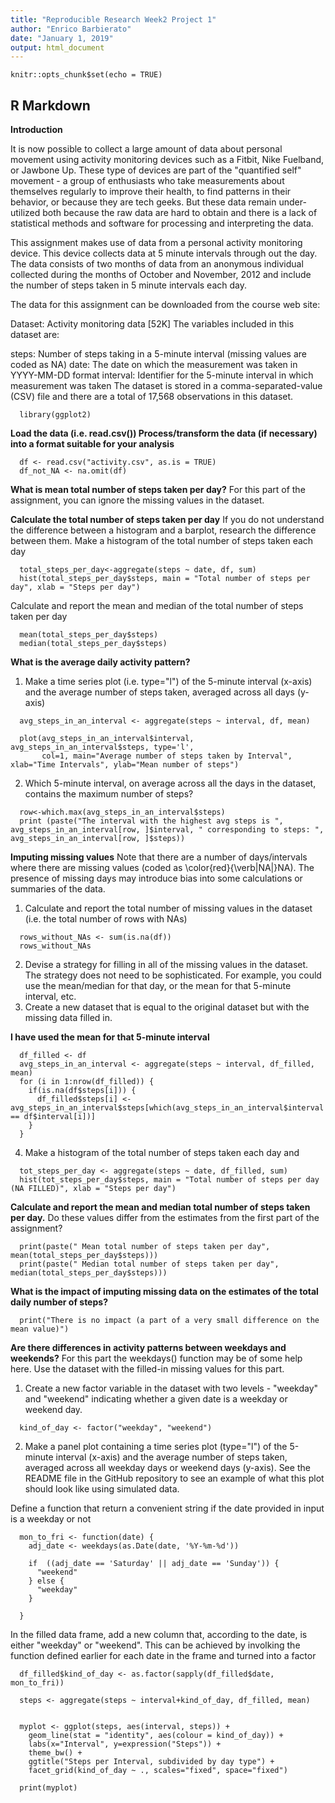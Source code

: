 ```yaml
---
title: "Reproducible Research Week2 Project 1"
author: "Enrico Barbierato"
date: "January 1, 2019"
output: html_document
---
```


```{r setup, include=FALSE}
knitr::opts_chunk$set(echo = TRUE)
```

## R Markdown

__Introduction__

It is now possible to collect a large amount of data about personal movement using activity monitoring devices such as a Fitbit, Nike Fuelband, or Jawbone Up. These type of devices are part of the "quantified self" movement - a group of enthusiasts who take measurements about themselves regularly to improve their health, to find patterns in their behavior, or because they are tech geeks. But these data remain under-utilized both because the raw data are hard to obtain and there is a lack of statistical methods and software for processing and interpreting the data.

This assignment makes use of data from a personal activity monitoring device. This device collects data at 5 minute intervals through out the day. The data consists of two months of data from an anonymous individual collected during the months of October and November, 2012 and include the number of steps taken in 5 minute intervals each day.

The data for this assignment can be downloaded from the course web site:

Dataset: Activity monitoring data [52K]
The variables included in this dataset are:

steps: Number of steps taking in a 5-minute interval (missing values are coded as NA)
date: The date on which the measurement was taken in YYYY-MM-DD format
interval: Identifier for the 5-minute interval in which measurement was taken
The dataset is stored in a comma-separated-value (CSV) file and there are a total of 17,568 observations in this dataset.

```{r}
  library(ggplot2)
```
__Load the data (i.e. read.csv())
Process/transform the data (if necessary) into a format suitable for your analysis__
```{r}
  df <- read.csv("activity.csv", as.is = TRUE)
  df_not_NA <- na.omit(df)
``` 
   __What is mean total number of steps taken per day?__
   For this part of the assignment, you can ignore the missing values in the dataset.
  
  __Calculate the total number of steps taken per day__
  If you do not understand the difference between a histogram and a barplot, research the difference between them. 
  Make a histogram of the total number of steps taken each day
  
```{r}
  total_steps_per_day<-aggregate(steps ~ date, df, sum)
  hist(total_steps_per_day$steps, main = "Total number of steps per day", xlab = "Steps per day")
```
  
Calculate and report the mean and median of the total number of steps taken per day
```{r}
  mean(total_steps_per_day$steps)
  median(total_steps_per_day$steps)
```
  __What is the average daily activity pattern?__
   1. Make a time series plot (i.e. type="l") of the 5-minute interval (x-axis) and the average number of steps taken, averaged across all days (y-axis)
 
```{r}
  avg_steps_in_an_interval <- aggregate(steps ~ interval, df, mean)
  
  plot(avg_steps_in_an_interval$interval, avg_steps_in_an_interval$steps, type='l', 
       col=1, main="Average number of steps taken by Interval", xlab="Time Intervals", ylab="Mean number of steps")
```  
  
  2. Which 5-minute interval, on average across all the days in the dataset, contains the maximum number of steps?
```{r}
  row<-which.max(avg_steps_in_an_interval$steps)
  print (paste("The interval with the highest avg steps is ", avg_steps_in_an_interval[row, ]$interval, " corresponding to steps: ", avg_steps_in_an_interval[row, ]$steps))
```  
 __Imputing missing values__
  Note that there are a number of days/intervals where there are missing values (coded as \color{red}{\verb|NA|}NA). The presence of missing days may introduce bias into some calculations or summaries of the data.
   1. Calculate and report the total number of missing values in the dataset 
      (i.e. the total number of rows with NAs)
```{r}
  rows_without_NAs <- sum(is.na(df))
  rows_without_NAs
```  
  2. Devise a strategy for filling in all of the missing values in the dataset. 
  The strategy does not need to be sophisticated. 
  For example, you could use the mean/median for that day, or the mean for that 5-minute interval, etc.
  3. Create a new dataset that is equal to the original dataset but with the missing data filled in.
  
  __I have used the mean for that 5-minute interval__
```{r}
  df_filled <- df
  avg_steps_in_an_interval <- aggregate(steps ~ interval, df_filled, mean)
  for (i in 1:nrow(df_filled)) {
    if(is.na(df$steps[i])) {
      df_filled$steps[i] <- avg_steps_in_an_interval$steps[which(avg_steps_in_an_interval$interval == df$interval[i])]
    }
  } 
```
  4. Make a histogram of the total number of steps taken each day and 
```{r}
  tot_steps_per_day <- aggregate(steps ~ date, df_filled, sum)
  hist(tot_steps_per_day$steps, main = "Total number of steps per day (NA FILLED)", xlab = "Steps per day")
```  
  
  
  
  
  
  __Calculate and report the mean and median total number of steps taken per day.__ 
  Do these values differ from the estimates from the first part of the assignment? 
```{r}
  print(paste(" Mean total number of steps taken per day", mean(total_steps_per_day$steps)))
  print(paste(" Median total number of steps taken per day", median(total_steps_per_day$steps)))
```  
  
  __What is the impact of imputing missing data on the estimates of the total daily number of steps?__
```{r}
  print("There is no impact (a part of a very small difference on the mean value)")
```  
  
  __Are there differences in activity patterns between weekdays and weekends?__
  For this part the weekdays() function may be of some help here. 
  Use the dataset with the filled-in missing values for this part.
  
  1. Create a new factor variable in the dataset with two levels - "weekday" and "weekend" 
    indicating whether a given date is a weekday or weekend day.
```{r}
  kind_of_day <- factor("weekday", "weekend")
```  
  2. Make a panel plot containing a time series plot (type="l") of the 5-minute 
    interval (x-axis) and the average number of steps taken, averaged across all weekday days or weekend days (y-axis). 
    See the README file in the GitHub repository to see an example of what this plot should look like using simulated data.
  
  Define a function that return a convenient string if the date provided in input is a weekday or not
```{r}
  mon_to_fri <- function(date) {
    adj_date <- weekdays(as.Date(date, '%Y-%m-%d'))
    
    if  ((adj_date == 'Saturday' || adj_date == 'Sunday')) {
      "weekend"
    } else {
      "weekday"
    }

  }
```    
  In the filled data frame, add a new column that, according to the date, is either "weekday" or "weekend". This can be achieved by involking the function defined earlier for each date in the frame and turned into a factor
```{r}
  df_filled$kind_of_day <- as.factor(sapply(df_filled$date, mon_to_fri))
  
  steps <- aggregate(steps ~ interval+kind_of_day, df_filled, mean)
  
  
  myplot <- ggplot(steps, aes(interval, steps)) +
    geom_line(stat = "identity", aes(colour = kind_of_day)) +
    labs(x="Interval", y=expression("Steps")) +
    theme_bw() +
    ggtitle("Steps per Interval, subdivided by day type") +
    facet_grid(kind_of_day ~ ., scales="fixed", space="fixed")

  print(myplot)
  
  
``` 
